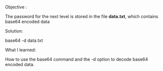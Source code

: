 Objective :

The password for the next level is stored in the file **data.txt**, which contains base64 encoded data

Solution:

base64 -d data.txt

What I learned:

How to use the base64 command and the -d option to decode base64 encoded data.